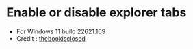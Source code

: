 # Enable or disable explorer tabs

- For Windows 11 build 22621.169
- Credit : [thebookisclosed](https://github.com/https://github.com/thebookisclosed/ViVe)
